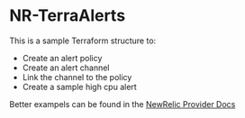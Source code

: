 # NR-TerraAlerts

This is a sample Terraform structure to:  
- Create an alert policy
- Create an alert channel
- Link the channel to the policy
- Create a sample high cpu alert

Better exampels can be found in the [NewRelic Provider Docs](https://registry.terraform.io/providers/newrelic/newrelic/latest/docs)

